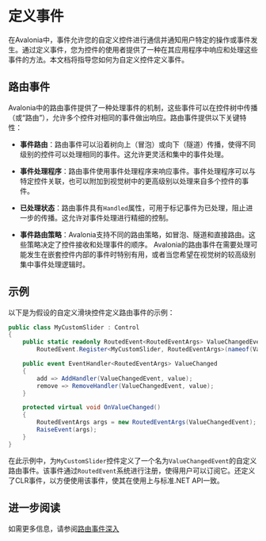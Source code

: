 # 定义事件

在Avalonia中，事件允许您的自定义控件进行通信并通知用户特定的操作或事件发生。通过定义事件，您为控件的使用者提供了一种在其应用程序中响应和处理这些事件的方法。本文档将指导您如何为自定义控件定义事件。

## 路由事件

Avalonia中的路由事件提供了一种处理事件的机制，这些事件可以在控件树中传播（或“路由”），允许多个控件对相同的事件做出响应。路由事件提供以下关键特性：

- **事件路由**：路由事件可以沿着树向上（冒泡）或向下（隧道）传播，使得不同级别的控件可以处理相同的事件。这允许更灵活和集中的事件处理。

- **事件处理程序**：路由事件使用事件处理程序来响应事件。事件处理程序可以与特定控件关联，也可以附加到视觉树中的更高级别以处理来自多个控件的事件。

- **已处理状态**：路由事件具有`Handled`属性，可用于标记事件为已处理，阻止进一步的传播。这允许对事件处理进行精细的控制。

- **事件路由策略**：Avalonia支持不同的路由策略，如冒泡、隧道和直接路由。这些策略决定了控件接收和处理事件的顺序。
Avalonia的路由事件在需要处理可能发生在嵌套控件内部的事件时特别有用，或者当您希望在视觉树的较高级别集中事件处理逻辑时。

## 示例

以下是为假设的自定义滑块控件定义路由事件的示例：

```csharp
public class MyCustomSlider : Control
{
    public static readonly RoutedEvent<RoutedEventArgs> ValueChangedEvent =
        RoutedEvent.Register<MyCustomSlider, RoutedEventArgs>(nameof(ValueChanged));

    public event EventHandler<RoutedEventArgs> ValueChanged
    {
        add => AddHandler(ValueChangedEvent, value);
        remove => RemoveHandler(ValueChangedEvent, value);
    }

    protected virtual void OnValueChanged()
    {
        RoutedEventArgs args = new RoutedEventArgs(ValueChangedEvent);
        RaiseEvent(args);
    }
}
```

在此示例中，为`MyCustomSlider`控件定义了一个名为`ValueChangedEvent`的自定义路由事件。该事件通过`RoutedEvent`系统进行注册，使得用户可以订阅它。还定义了CLR事件，以方便使用该事件，使其在使用上与标准.NET API一致。

## 进一步阅读

如需更多信息，请参阅[路由事件深入](../../../../concepts/input/routed-events.md)
